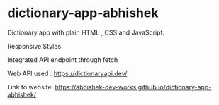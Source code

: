 # dictionary-app-abhishek
Dictionary app with plain HTML , CSS and JavaScript. 


Responsive Styles


Integrated API endpoint through fetch


Web API used : https://dictionaryapi.dev/


Link to website: https://abhishek-dev-works.github.io/dictionary-app-abhishek/
